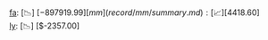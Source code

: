 [fa](record/fa/summary.md): [📉] [$-897919.99]  
[mm](record/mm/summary.md): [📈] [$4418.60]  
[ly](record/ly/summary.md): [📉] [$-2357.00]  
